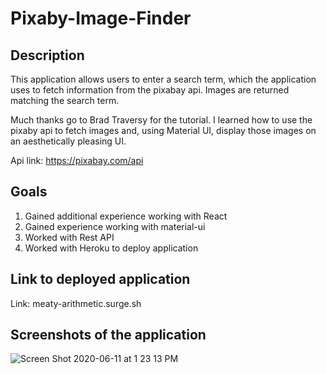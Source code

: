 # Pixaby-Image-Finder

## Description
This application allows users to enter a search term, which the application uses to fetch information from the pixabay api. Images are returned matching the search term.

Much thanks go to Brad Traversy for the tutorial. I learned how to use the pixaby api to fetch images and, using Material UI, display those images on an aesthetically pleasing UI.

Api link: https://pixabay.com/api

## Goals

<ol>
    <li>Gained additional experience working with React</li>
    <li>Gained experience working with material-ui</li>
    <li>Worked with Rest API</li>
    <li>Worked with Heroku to deploy application</li>
</ol>

## Link to deployed application

Link: meaty-arithmetic.surge.sh

## Screenshots of the application

![Screen Shot 2020-06-11 at 1 23 13 PM](https://user-images.githubusercontent.com/46943342/84421345-6fd23c00-abe9-11ea-8cf7-464687d14a2b.png)


